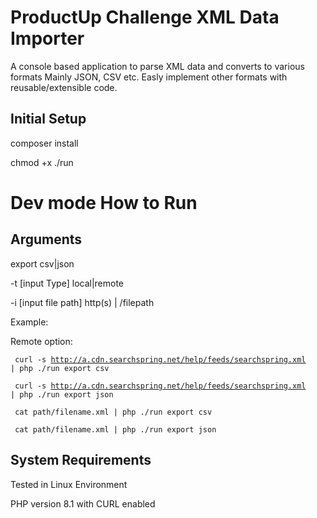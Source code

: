 # ProductUp Challenge XML Data Importer
A console based application to parse XML data and converts to various formats Mainly JSON, CSV etc. Easly implement other formats with reusable/extensible code.

## Initial Setup

composer install

chmod +x ./run

# Dev mode How to Run
## Arguments 

export csv|json

-t [input Type] local|remote

-i [input file path] http(s) | /filepath

Example:

Remote option: 

<code> curl -s http://a.cdn.searchspring.net/help/feeds/searchspring.xml | php ./run export csv </code>


<code> curl -s http://a.cdn.searchspring.net/help/feeds/searchspring.xml | php ./run export json </code>


<code> cat path/filename.xml | php ./run export csv </code>
 
 
 <code> cat path/filename.xml | php ./run export json </code>
 
 
 ## System Requirements
 
 Tested in Linux Environment
 
 PHP version 8.1 with CURL enabled
